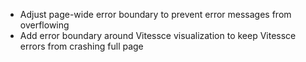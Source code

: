 - Adjust page-wide error boundary to prevent error messages from overflowing
- Add error boundary around Vitessce visualization to keep Vitessce errors from crashing full page
